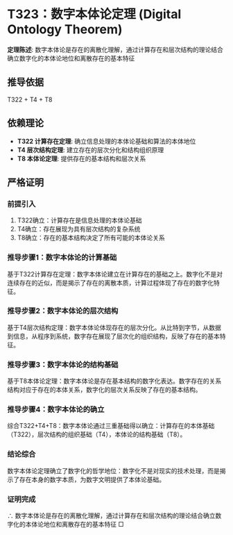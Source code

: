# T323：数字本体论定理 (Digital Ontology Theorem)

**定理陈述**: 数字本体论是存在的离散化理解，通过计算存在和层次结构的理论结合确立数字化的本体论地位和离散存在的基本特征

## 推导依据
T322 + T4 + T8

## 依赖理论
- **T322 计算存在定理**: 确立信息处理的本体论基础和算法的本体地位
- **T4 层次结构定理**: 建立存在的层次分化和结构组织原理
- **T8 本体论定理**: 提供存在的基本结构和层次关系

## 严格证明

### 前提引入
1. T322确立：计算存在是信息处理的本体论基础
2. T4确立：存在展现为具有层次结构的复杂系统
3. T8确立：存在的基本结构决定了所有可能的本体论关系

### 推导步骤1：数字本体论的计算基础
基于T322计算存在定理：数字本体论建立在计算存在的基础之上。数字化不是对连续存在的近似，而是揭示了存在的离散本质，计算过程体现了存在的数字化特征。

### 推导步骤2：数字本体论的层次结构
基于T4层次结构定理：数字本体论体现存在的层次分化。从比特到字节，从数据到信息，从程序到系统，数字存在展现了层次化的组织结构，反映了存在的基本特征。

### 推导步骤3：数字本体论的结构基础
基于T8本体论定理：数字本体论是存在基本结构的数字化表达。数字存在的关系结构对应于存在的本体关系，数字化的层次关系反映了存在的基本结构。

### 推导步骤4：数字本体论的确立
综合T322+T4+T8：数字本体论通过三重基础得以确立：计算存在的本体基础（T322），层次结构的组织基础（T4），本体论的结构基础（T8）。

### 结论综合
数字本体论定理确立了数字化的哲学地位：数字化不是对现实的技术处理，而是揭示了存在本身的数字本质，为数字文明提供了本体论基础。

### 证明完成
∴ 数字本体论是存在的离散化理解，通过计算存在和层次结构的理论结合确立数字化的本体论地位和离散存在的基本特征 □